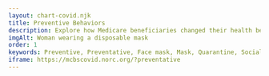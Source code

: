 ```yaml
---
layout: chart-covid.njk
title: Preventive Behaviors
description: Explore how Medicare beneficiaries changed their health behaviors during the COVID-19 pandemic.
imgAlt: Woman wearing a disposable mask
order: 1
keywords: Preventive, Preventative, Face mask, Mask, Quarantine, Social distancing, Social distance, Isolation, Guidance, Guidelines, Safety, Supplies, Provider, Doctor, Chronic, Coronavirus, Sex, Gender, Age, Income, Race, Ethnicity, Language, English, Dual, Dual eligible, Smoking, Smoker, Tobacco, Immune system, Behavior, Medicare Advantage, Pandemic
iframe: https://mcbscovid.norc.org/?preventative
---
```

